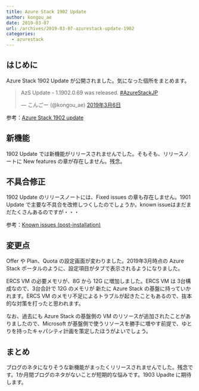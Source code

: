 ```yaml
---
title: Azure Stack 1902 Update
author: kongou_ae
date: 2019-03-07
url: /archives/2019-03-07-azurestack-update-1902
categories:
  - azurestack
---
```


## はじめに

Azure Stack 1902 Update が公開されました。気になった個所をまとめます。

<blockquote class="twitter-tweet" data-lang="ja"><p lang="en" dir="ltr">AzS Update - 1.1902.0.69 was released. <a href="https://twitter.com/hashtag/AzureStackJP?src=hash&amp;ref_src=twsrc%5Etfw">#AzureStackJP</a></p>&mdash; こんごー (@kongou_ae) <a href="https://twitter.com/kongou_ae/status/1103369834379632640?ref_src=twsrc%5Etfw">2019年3月6日</a></blockquote>
<script async src="https://platform.twitter.com/widgets.js" charset="utf-8"></script>

参考：[Azure Stack 1902 update](https://docs.microsoft.com/en-us/azure/azure-stack/azure-stack-update-1902)

## 新機能

1902 Update では新機能がリリースされませんでした。そもそも、リリースノートに New features の章が存在しません。残念。

## 不具合修正

1902 Update のリリースノートには、Fixed issues の章も存在しません。1901 Update で主要な不具合を改修しつくしたのでしょうか。known issueはまだまだたくさんあるのですが・・・

参考：[Known issues (post-installation)](https://docs.microsoft.com/en-us/azure/azure-stack/azure-stack-update-1902#known-issues-post-installation)

## 変更点

Offer や Plan、Quota の設定画面が変わりました。2019年3月時点の Azure Stack ポータルのように、設定項目がタブで表示されるようになりました。

ERCS VM の必要メモリが、8G から 12G に増加しました。ERCS VM は 3台構成なので、3台合計で 12G のメモリが 新たに Azure Stack の基盤に持っていかれます。ERCS VM のメモリ不足によるトラブルが起きたこともあるので、抜本的な対策を打ったと思われます。

なお、過去にも Azure Stack の基盤側の VM のリソースが追加されたことがありましたので、Microsoft が基盤側で使うリソースを勝手に増やす前提で、ゆとりを持ったキャパシティ計画を策定したほうがよいでしょう。

## まとめ

ブログのネタになりそうな新機能がまったくリリースされませんでした。残念です。1か月間ブログのネタがないことが短期的な悩みです。1903 Upadte に期待します。
